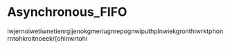 # Asynchronous_FIFO
iwjernoiwetiwnetienrgijenokgmeriugnrepognwiputhplnwiekgronthiwrktphonrntohkroitnoeekr[ohinwrtohi
